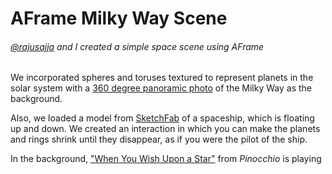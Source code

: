 # AFrame Milky Way Scene

###### [@rajusajja](https://github.com/rajusajja) and I created a simple space scene using AFrame 

We incorporated spheres and toruses textured to represent planets in the solar system with a [360 
degree panoramic photo](https://imgur.com/niHC9wI) of the Milky Way as the background.

Also, we loaded a model from [SketchFab](https://sketchfab.com/models/587941c9c11742c6b82dfb99e7b210b9) of a spaceship, which is floating up
and down. We created an interaction in which you can make the planets and
rings shrink until they disappear, as if you were the pilot of the ship.

In the background, ["When You Wish Upon a Star"](https://ucarecdn.com/514cb51f-6b5e-484d-aa5f-f5572d3188b5/) from *Pinocchio* is playing